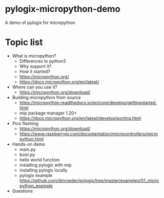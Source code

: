 # pylogix-micropython-demo
A demo of pylogix for micropython

# Topic list

- What is micropython?
    - Differences to python3
    - Why support it?
    - How it started?
    - https://micropython.org/
    - https://docs.micropython.org/en/latest/
- Where can you use it?
    - https://micropython.org/download/
- Building micropython from source
    - https://micropythpn.readthedocs.io/en/core/develop/gettingstarted.html
    - mip package manager 1.20+
    - https://docs.micropython.org/en/latest/develop/porting.html
- Pico flashing
    - https://micropython.org/download/
    - https://www.raspberrypi.com/documentation/microcontrollers/micropython.html
- Hands-on demo
    - main.py
    - boot.py
    - hello world function
    - installing pylogix with mip
    - installing pylogix locally
    - pylogix example https://github.com/dmroeder/pylogix/tree/master/examples/01_micropython_example
- Questions